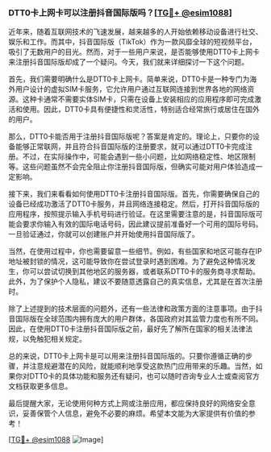 ### DTT0卡上网卡可以注册抖音国际版吗？[[TG💪+ @esim1088](https://t.me/s/esim1088)]

近年来，随着互联网技术的飞速发展，越来越多的人开始依赖移动设备进行社交、娱乐和工作。而其中，抖音国际版（TikTok）作为一款风靡全球的短视频平台，吸引了无数用户的目光。然而，对于一些用户来说，是否能够使用DTT0卡上网卡来注册抖音国际版却成了一个疑问。今天，我们就来详细探讨一下这个问题。

首先，我们需要明确什么是DTT0卡上网卡。简单来说，DTT0卡是一种专门为海外用户设计的虚拟SIM卡服务，它允许用户通过互联网连接到世界各地的网络资源。这种卡通常不需要实体SIM卡，只需在设备上安装相应的应用程序即可完成激活和使用。因此，DTT0卡具有便捷性和灵活性，特别适合经常旅行或居住在国外的用户。

那么，DTT0卡能否用于注册抖音国际版呢？答案是肯定的。理论上，只要你的设备能够正常联网，并且符合抖音国际版的注册要求，就可以通过DTT0卡完成注册。不过，在实际操作中，可能会遇到一些小问题，比如网络稳定性、地区限制等。这些问题虽然不会完全阻止你注册抖音国际版，但确实可能对用户体验造成一定影响。

接下来，我们来看看如何使用DTT0卡注册抖音国际版。首先，你需要确保自己的设备已经成功激活了DTT0卡服务，并且网络连接稳定。然后，打开抖音国际版的应用程序，按照提示输入手机号码进行验证。在这里需要注意的是，抖音国际版可能会要求你输入有效的国际电话号码，因此建议提前准备好一个可用的国际号码。一旦验证通过，你就可以创建账户并开始使用抖音国际版了。

当然，在使用过程中，你也需要留意一些细节。例如，有些国家和地区可能存在IP地址被封锁的情况，这可能导致你在尝试登录时遇到困难。为了避免这种情况发生，你可以尝试切换到其他地区的服务器，或者联系DTT0卡的服务商寻求帮助。此外，为了保护个人隐私，建议不要随意透露自己的真实信息，尤其是在首次注册时。

除了上述提到的技术层面的问题外，还有一些法律和政策方面的注意事项。由于抖音国际版在全球范围内拥有庞大的用户群体，各国政府对其监管力度也有所不同。因此，在使用DTT0卡注册抖音国际版之前，最好先了解所在国家的相关法律法规，以免触犯相关规定。

总的来说，DTT0卡上网卡是可以用来注册抖音国际版的。只要你遵循正确的步骤，并注意规避潜在的风险，就能顺利地享受这款热门应用带来的乐趣。当然，如果你对DTT0卡的具体功能和服务还有疑问，也可以随时咨询专业人士或查阅官方文档获取更多信息。

最后提醒大家，无论使用何种方式上网或注册应用，都应保持良好的网络安全意识，妥善保管个人信息，避免不必要的麻烦。希望本文能为大家提供有价值的参考！

[[TG💪+ @esim1088](https://t.me/s/esim1088) ![Image](https://i.postimg.cc/4NQfJmqS/Snipaste-2025-05-13-00-14-12.png)]